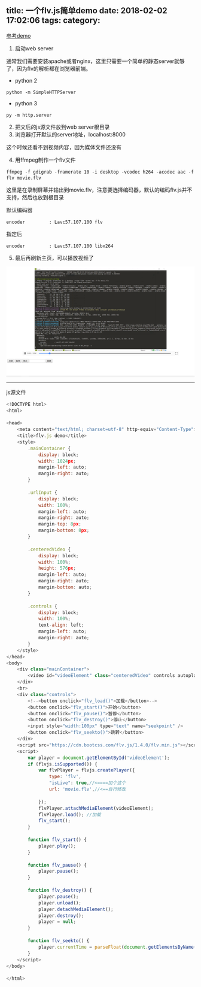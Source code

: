 title: 一个flv.js简单demo
date: 2018-02-02 17:02:06
tags:
category:
---
[参考demo](https://www.jianshu.com/p/d9c66d7d1653)

1. 启动web server

 通常我们需要安装apache或者nginx，这里只需要一个简单的静态server就够了，因为flv的解析都在浏览器前端。

 * python 2
 
  ```
  python -m SimpleHTTPServer
  ```

 * python 3
 
  ```
  py -m http.server
  ```

2. 把文后的js源文件放到web server根目录
3. 浏览器打开默认的server地址，localhost:8000

 这个时候还看不到视频内容，因为媒体文件还没有
 
4. 用ffmpeg制作一个flv文件

 ```
 ffmpeg -f gdigrab -framerate 10 -i desktop -vcodec h264 -acodec aac -f flv movie.flv
 ```

 这里是在录制屏幕并输出到movie.flv，注意要选择编码器，默认的编码flv.js并不支持，然后也放到根目录

 默认编码器
 ```
 encoder         : Lavc57.107.100 flv
 ```

 指定后
 ```
 encoder         : Lavc57.107.100 libx264
 ```

5. 最后再刷新主页，可以播放视频了

![](img/2018-02-02_173013.png)

---
js源文件
```js
<!DOCTYPE html>
<html>

<head>
    <meta content="text/html; charset=utf-8" http-equiv="Content-Type">
    <title>flv.js demo</title>
    <style>
        .mainContainer {
            display: block;
            width: 1024px;
            margin-left: auto;
            margin-right: auto;
        }

        .urlInput {
            display: block;
            width: 100%;
            margin-left: auto;
            margin-right: auto;
            margin-top: 8px;
            margin-bottom: 8px;
        }

        .centeredVideo {
            display: block;
            width: 100%;
            height: 576px;
            margin-left: auto;
            margin-right: auto;
            margin-bottom: auto;
        }

        .controls {
            display: block;
            width: 100%;
            text-align: left;
            margin-left: auto;
            margin-right: auto;
        }
    </style>
</head>
<body>
    <div class="mainContainer">
        <video id="videoElement" class="centeredVideo" controls autoplay width="1024" height="576">Your browser is too old which doesn't support HTML5 video.</video>
    </div>
    <br>
    <div class="controls">
        <!--<button onclick="flv_load()">加载</button>-->
        <button onclick="flv_start()">开始</button>
        <button onclick="flv_pause()">暂停</button>
        <button onclick="flv_destroy()">停止</button>
        <input style="width:100px" type="text" name="seekpoint" />
        <button onclick="flv_seekto()">跳转</button>
    </div>
    <script src="https://cdn.bootcss.com/flv.js/1.4.0/flv.min.js"></script>
    <script>
        var player = document.getElementById('videoElement');
        if (flvjs.isSupported()) {
            var flvPlayer = flvjs.createPlayer({
                type: 'flv',
                "isLive": true,//<====加个这个
                url: 'movie.flv',//<==自行修改

            });
            flvPlayer.attachMediaElement(videoElement);
            flvPlayer.load(); //加载
            flv_start();
        }

        function flv_start() {
            player.play();
        }

        function flv_pause() {
            player.pause();
        }

        function flv_destroy() {
            player.pause();
            player.unload();
            player.detachMediaElement();
            player.destroy();
            player = null;
        }

        function flv_seekto() {
            player.currentTime = parseFloat(document.getElementsByName('seekpoint')[0].value);
        }
    </script>
</body>

</html>
```